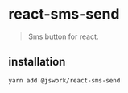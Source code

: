 # react-sms-send
> Sms button for react.

## installation
```shell
yarn add @jswork/react-sms-send
```
